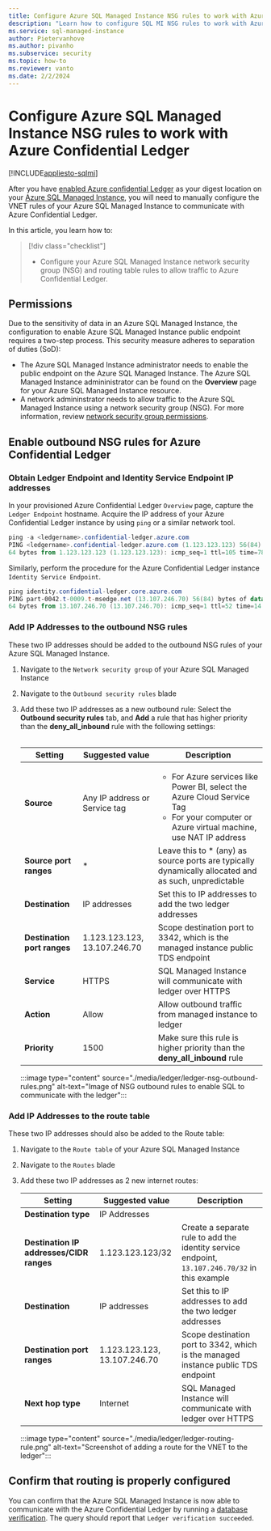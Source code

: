 ```yaml
---
title: Configure Azure SQL Managed Instance NSG rules to work with Azure Confidential Ledger
description: "Learn how to configure SQL MI NSG rules to work with Azure Confidential Ledger." 
ms.service: sql-managed-instance
author: Pietervanhove
ms.author: pivanho
ms.subservice: security
ms.topic: how-to
ms.reviewer: vanto
ms.date: 2/2/2024
---
```


# Configure Azure SQL Managed Instance NSG rules to work with Azure Confidential Ledger

[!INCLUDE[appliesto-sqlmi](../../../../azure-sql/includes/appliesto-sqlmi.md)]

After you have [enabled Azure confidential Ledger](./ledger-how-to-configure-ledger-database.md) as your digest location on your [Azure SQL Managed Instance](../../../../azure-sql/managed-instance/sql-managed-instance-paas-overview.md), you will need to manually configure the VNET rules of your Azure SQL Managed Instance to communicate with Azure Confidential Ledger.

In this article, you learn how to:

> [!div class="checklist"]
>
> - Configure your Azure SQL Managed Instance network security group (NSG) and routing table rules to allow traffic to Azure Confidential Ledger.

## Permissions

Due to the sensitivity of data in an Azure SQL Managed Instance, the configuration to enable Azure SQL Managed Instance public endpoint requires a two-step process. This security measure adheres to separation of duties (SoD):

- The Azure SQL Managed Instance administrator needs to enable the public endpoint on the Azure SQL Managed Instance. The Azure SQL Managed Instance admininistrator can be found on the **Overview** page for your Azure SQL Managed Instance resource.
- A network admininstrator needs to allow traffic to the Azure SQL Managed Instance using a network security group (NSG). For more information, review [network security group permissions](/azure/virtual-network/manage-network-security-group#permissions).

## Enable outbound NSG rules for Azure Confidential Ledger

### Obtain Ledger Endpoint and Identity Service Endpoint IP addresses
In your provisioned Azure Confidential Ledger `Overview` page, capture the `Ledger Endpoint` hostname. Acquire the IP address of your Azure Confidential Ledger instance by using `ping` or a similar network tool.

```powershell
ping -a <ledgername>.confidential-ledger.azure.com
PING <ledgername>.confidential-ledger.azure.com (1.123.123.123) 56(84) bytes of data.
64 bytes from 1.123.123.123 (1.123.123.123): icmp_seq=1 ttl=105 time=78.7 ms
```

Similarly, perform the procedure for the Azure Confidential Ledger instance `Identity Service Endpoint`.

```powershell
ping identity.confidential-ledger.core.azure.com
PING part-0042.t-0009.t-msedge.net (13.107.246.70) 56(84) bytes of data.
64 bytes from 13.107.246.70 (13.107.246.70): icmp_seq=1 ttl=52 time=14.9 ms
```

### Add IP Addresses to the outbound NSG rules

These two IP addresses should be added to the outbound NSG rules of your Azure SQL Managed Instance.

1. Navigate to the `Network security group` of your Azure SQL Managed Instance
1. Navigate to the `Outbound security rules` blade
1. Add these two IP addresses as a new outbound rule:
    Select the **Outbound security rules** tab, and **Add** a rule that has higher priority than the **deny_all_inbound** rule with the following settings: </br> </br>

    |Setting  |Suggested value  |Description  |
    |---------|---------|---------|
    |**Source**     |Any IP address or Service tag         |<ul><li>For Azure services like Power BI, select the Azure Cloud Service Tag</li> <li>For your computer or Azure virtual machine, use NAT IP address</li></ul> |
    |**Source port ranges**     |* |Leave this to * (any) as source ports are typically dynamically allocated and as such, unpredictable |
    |**Destination**     |IP addresses         |Set this to IP addresses to add the two ledger addresses |
    |**Destination port ranges**     |1.123.123.123, 13.107.246.70         |Scope destination port to 3342, which is the managed instance public TDS endpoint |
    |**Service**     |HTTPS         |SQL Managed Instance will communicate with ledger over HTTPS |
    |**Action**     |Allow         |Allow outbound traffic from managed instance to ledger |
    |**Priority**     |1500         |Make sure this rule is higher priority than the **deny_all_inbound** rule |

    :::image type="content" source="./media/ledger/ledger-nsg-outbound-rules.png" alt-text="Image of NSG outbound rules to enable SQL to communicate with the ledger":::

### Add IP Addresses to the route table

These two IP addresses should also be added to the Route table:

1. Navigate to the `Route table` of your Azure SQL Managed Instance
1. Navigate to the `Routes` blade
1. Add these two IP addresses as 2 new internet routes:

    |Setting  |Suggested value  |Description  |
    |---------|---------|---------|
    |**Destination type**     |IP Addresses       | |
    |**Destination IP addresses/CIDR ranges**     | 1.123.123.123/32 | Create a separate rule to add the identity service endpoint, `13.107.246.70/32` in this example |
    |**Destination**     |IP addresses         |Set this to IP addresses to add the two ledger addresses |
    |**Destination port ranges**     |1.123.123.123, 13.107.246.70         |Scope destination port to 3342, which is the managed instance public TDS endpoint |
    |**Next hop type**     |Internet         |SQL Managed Instance will communicate with ledger over HTTPS |

    :::image type="content" source="./media/ledger/ledger-routing-rule.png" alt-text="Screenshot of adding a route for the VNET to the ledger":::

## Confirm that routing is properly configured

You can confirm that the Azure SQL Managed Instance is now able to communicate with the Azure Confidential Ledger by running a [database verification](./ledger-database-verification.md). The query should report that `Ledger verification succeeded`.
